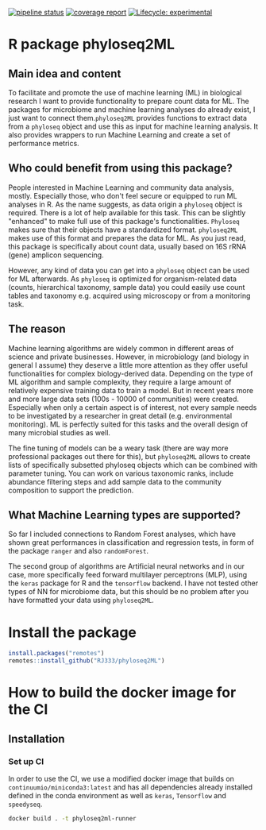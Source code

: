 [![pipeline status](https://gitlab.io-warnemuende.de/janssen/r-package-seq2ml/badges/master/pipeline.svg)](https://gitlab.io-warnemuende.de/janssen/r-package-seq2ml/-/commits/master) [![coverage report](https://gitlab.io-warnemuende.de/janssen/r-package-seq2ml/badges/master/coverage.svg)](https://gitlab.io-warnemuende.de/janssen/r-package-seq2ml/-/commits/master) [![Lifecycle: experimental](https://img.shields.io/badge/lifecycle-experimental-orange.svg)](https://www.tidyverse.org/lifecycle/#experimental)

# R package phyloseq2ML


## Main idea and content

To facilitate and promote the use of machine learning (ML) in biological research I want to provide functionality to prepare count data for ML. The packages for microbiome and machine learning analyses do already exist, I just want to connect them.`phyloseq2ML` provides functions to extract data from a `phyloseq` object and use this as input for machine learning analysis. It also provides wrappers to run Machine Learning and create a set of performance metrics.


## Who could benefit from using this package?

People interested in Machine Learning and community data analysis, mostly. Especially those, who don't feel secure or equipped to run ML analyses in R.   As the name suggests, as data origin a `phyloseq` object is required. There is a lot of help available for this task. This can be slightly "enhanced" to make full use of this package's functionalities. `Phyloseq` makes sure that their objects have a standardized format. `phyloseq2ML` makes use of this format and prepares the data for ML. As you just read, this package is specifically about count data, usually based on 16S rRNA (gene) amplicon sequencing. 

However, any kind of data you can get into a `phyloseq` object can be used for ML afterwards. As `phyloseq` is optimized for organism-related data (counts, hierarchical taxonomy, sample data) you could easily use count tables and taxonomy e.g. acquired using microscopy or from a monitoring task. 


## The reason

Machine learning algorithms are widely common in different areas of science and private businesses. However, in microbiology (and biology in general I assume) they deserve a little more attention as they offer useful functionalities for complex biology-derived data. Depending on the type of ML algorithm and sample complexity, they require a large amount of relatively expensive training data to train a model. But in recent years more and more large data sets (100s - 10000 of communities) were created. Especially when only a certain aspect is of interest, not every sample needs to be investigated by a researcher in great detail (e.g. environmental monitoring). ML is perfectly suited for this tasks and the overall design of many microbial studies as well. 

The fine tuning of models can be a weary task (there are way more professional packages out there for this), but `phyloseq2ML` allows to create lists of specifically subsetted phyloseq objects which can be combined with parameter tuning. You can work on various taxonomic ranks, include abundance filtering steps and add sample data to the community composition to support the prediction.


## What Machine Learning types are supported?

So far I included connections to Random Forest analyses, which have shown great performances in classification and regression tests, in form of the package `ranger` and also `randomForest`.

The second group of algorithms are Artificial neural networks and in our case, more specifically feed forward multilayer perceptrons (MLP), using the `keras` package for R and the `tensorflow` backend. I have not tested other types of NN for microbiome data, but this should be no problem after you have formatted your data using `phyloseq2ML`.



# Install the package

```r
install.packages("remotes")
remotes::install_github("RJ333/phyloseq2ML")
```

# How to build the docker image for the CI

## Installation

### Set up CI

In order to use the CI, we use a modified docker image that builds on
`continuumio/miniconda3:latest` and has all dependencies already installed
defined in the conda environment as well as `keras`, `Tensorflow` and
`speedyseq`.

```bash
docker build . -t phyloseq2ml-runner
```

